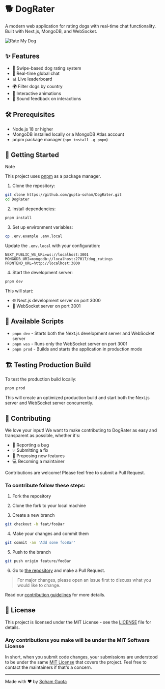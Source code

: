 # 🐕 DogRater

A modern web application for rating dogs with real-time chat functionality. Built with Next.js, MongoDB, and WebSocket.

![Rate My Dog](https://github.com/user-attachments/assets/033aa6e9-05e7-4d54-85a4-caa379af2094)

## ✨ Features

- 🐾 Swipe-based dog rating system
- 💬 Real-time global chat
- 📊 Live leaderboard
- 🌍 Filter dogs by country
- 🎉 Interactive animations
- 🎵 Sound feedback on interactions

## 🛠️ Prerequisites

- Node.js 18 or higher
- MongoDB installed locally or a MongoDB Atlas account
- pnpm package manager (`npm install -g pnpm`)

## 🚀 Getting Started

> [!NOTE]
> This project uses [pnpm](https://pnpm.io/) as a package manager.

1. Clone the repository:

```bash
git clone https://github.com/gupta-soham/DogRater.git
cd DogRater
```

2. Install dependencies:

```bash
pnpm install
```

3. Set up environment variables:

```bash
cp .env.example .env.local
```

Update the `.env.local` with your configuration:

```env
NEXT_PUBLIC_WS_URL=ws://localhost:3001
MONGODB_URI=mongodb://localhost:27017/dog_ratings
FRONTEND_URL=http://localhost:3000
```

4. Start the development server:

```bash
pnpm dev
```

This will start:

- 🌐 Next.js development server on port 3000
- 🔌 WebSocket server on port 3001

## 📜 Available Scripts

- `pnpm dev` - Starts both the Next.js development server and WebSocket server
- `pnpm wss` - Runs only the WebSocket server on port 3001
- `pnpm prod` - Builds and starts the application in production mode

## 🏗️ Testing Production Build

To test the production build locally:

```bash
pnpm prod
```

This will create an optimized production build and start both the Next.js server and WebSocket server concurrently.

## 🤝 Contributing

We love your input! We want to make contributing to DogRater as easy and transparent as possible, whether it's:

- 🐛 Reporting a bug
- 💡 Submitting a fix
- 🚀 Proposing new features
- 💻 Becoming a maintainer

Contributions are welcome! Please feel free to submit a Pull Request.

### To contribute follow these steps:

1. Fork the repository

2. Clone the fork to your local machine

3. Create a new branch

```bash
git checkout -b feat/fooBar
```

4. Make your changes and commit them

```bash
git commit -am 'Add some fooBar'
```

5. Push to the branch

```bash
git push origin feature/fooBar
```

6. Go to [the repository](https://github.com/gupts-soham/DogRater/pulls) and make a Pull Request.

> For major changes, please open an issue first to discuss what you would like to change.

Read our [contribution guidelines](CONTRIBUTING.md) for more details.

## 📝 License

This project is licensed under the MIT License - see the [LICENSE](LICENSE) file for details.

### Any contributions you make will be under the MIT Software License

In short, when you submit code changes, your submissions are understood to be under the same [MIT License](http://choosealicense.com/licenses/mit/) that covers the project. Feel free to contact the maintainers if that's a concern.

---

Made with ❤️ by [Soham Gupta](https://github.com/gupta-soham)
